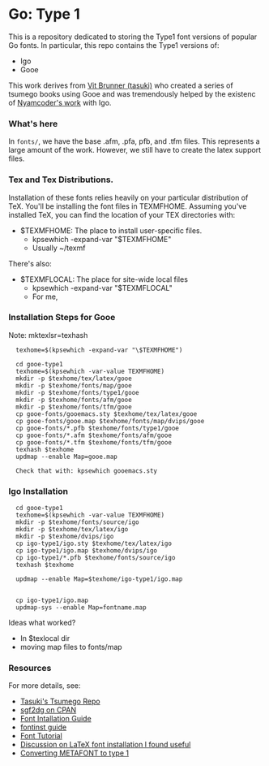 # Go: Type 1

This is a repository dedicated to storing the Type1 font versions of popular Go
fonts. In particular, this repo contains the Type1 versions of:
  - Igo
  - Gooe

This work derives from [Vit Brunner (tasuki)](https://github.com/tasuk)
who created a series of tsumego books using Gooe and was tremendously helped by the existenc
of [Nyamcoder's work](https://github.com/nyamcoder/tex-src/blob/master/baduk/baduk.tex)
with Igo.

### What's here

In `fonts/`, we have the base .afm, .pfa, pfb, and .tfm files.  This represents
a large amount of the work. However, we still have to create the latex support
files.

### Tex and Tex Distributions.

Installation of these fonts relies heavily on your particular distribution of TeX.
You'll be installing the font files in TEXMFHOME.  Assuming you've installed
TeX, you can find the location of your TEX directories with:

  - $TEXMFHOME: The place to install user-specific files.
    - kpsewhich -expand-var "\$TEXMFHOME"
    - Usually ~/texmf

There's also:

  - $TEXMFLOCAL: The place for site-wide local files
    - kpsewhich -expand-var "\$TEXMFLOCAL"
    - For me, 

### Installation Steps for Gooe
Note: mktexlsr=texhash

      texhome=$(kpsewhich -expand-var "\$TEXMFHOME")

      cd gooe-type1
      texhome=$(kpsewhich -var-value TEXMFHOME)
      mkdir -p $texhome/tex/latex/gooe
      mkdir -p $texhome/fonts/map/gooe
      mkdir -p $texhome/fonts/type1/gooe
      mkdir -p $texhome/fonts/afm/gooe
      mkdir -p $texhome/fonts/tfm/gooe
      cp gooe-fonts/gooemacs.sty $texhome/tex/latex/gooe
      cp gooe-fonts/gooe.map $texhome/fonts/map/dvips/gooe
      cp gooe-fonts/*.pfb $texhome/fonts/type1/gooe
      cp gooe-fonts/*.afm $texhome/fonts/afm/gooe
      cp gooe-fonts/*.tfm $texhome/fonts/tfm/gooe
      texhash $texhome
      updmap --enable Map=gooe.map

      Check that with: kpsewhich gooemacs.sty
### Igo Installation

      cd gooe-type1
      texhome=$(kpsewhich -var-value TEXMFHOME)
      mkdir -p $texhome/fonts/source/igo
      mkdir -p $texhome/tex/latex/igo
      mkdir -p $texhome/dvips/igo
      cp igo-type1/igo.sty $texhome/tex/latex/igo
      cp igo-type1/igo.map $texhome/dvips/igo
      cp igo-type1/*.pfb $texhome/fonts/source/igo
      texhash $texhome

      updmap --enable Map=$texhome/igo-type1/igo.map


      cp igo-type1/igo.map
      updmap-sys --enable Map=fontname.map

Ideas what worked?
- In $texlocal dir
- moving map files to fonts/map

### Resources

For more details, see:

  - [Tasuki's Tsumego Repo](https://github.com/tasuk/tsumego)
  - [sgf2dg on CPAN](http://search.cpan.org/~reid/Games-Go-Sgf2Dg-4.211/sgf2dg)
  - [Font Intallation Guide](
    http://www.ctan.org/tex-archive/info/Type1fonts/fontinstallationguide/)
  - [fontinst guide](
    http://www.ctan.org/tex-archive/fonts/utilities/fontinst/doc/manual/)
  - [Font Tutorial](
    http://www.tug.org/mactex/fonts/fonttutorial-current.html)
  - [Discussion on LaTeX font installation I found useful](
    http://macosx-tex.576846.n2.nabble.com/font-install-July-6-td611560.html)
  - [Converting METAFONT to type 1](
    http://www.ntg.nl/eurotex/szabo.pdf)
